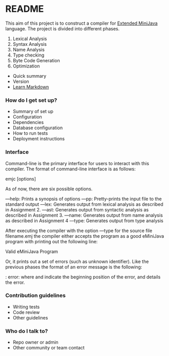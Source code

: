 # README #

This aim of this project is to construct a compiler for  [Extended MiniJava](https://www.cs.rit.edu/~hh/teaching/doku.php?id=cc17:eminijava) language. The project is divided into different phases.

1. Lexical Analysis
2. Syntax Analysis
3. Name Analysis
4. Type checking
5. Byte Code Generation
6. Optimization

* Quick summary
* Version
* [Learn Markdown](https://bitbucket.org/tutorials/markdowndemo)

### How do I get set up? ###

* Summary of set up
* Configuration
* Dependencies
* Database configuration
* How to run tests
* Deployment instructions

### Interface ###
Command-line is the primary interface for users to interact with this compiler. The format of command-line interface is as follows:

emjc [options] <source file>

As of now, there are six possible options. 

––help: Prints a synopsis of options
––pp: Pretty-prints the input file to the standard output
––lex: Generates output from lexical analysis as described in Assignment 2.
––ast: Generates output from syntactic analysis as described in Assignment 3.
––name: Generates output from name analysis as described in Assignment 4
––type: Generates output from type analysis

After executing the compiler with the option ––type for the source file filename.emj the compiler either accepts the program as a good eMiniJava program with printing out the following line:

Valid eMiniJava Program

Or, it prints out a set of errors (such as unknown identifier). Like the previous phases the format of an error message is the following:

<line>:<column> error:<description>
where <line> and <column> indicate the beginning position of the error, and <description> details the error.


### Contribution guidelines ###

* Writing tests
* Code review
* Other guidelines

### Who do I talk to? ###

* Repo owner or admin
* Other community or team contact